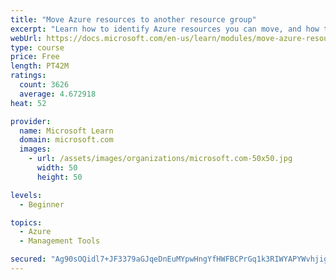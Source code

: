 ```yaml
---
title: "Move Azure resources to another resource group"
excerpt: "Learn how to identify Azure resources you can move, and how to move them to a new resource group."
webUrl: https://docs.microsoft.com/en-us/learn/modules/move-azure-resources-another-resource-group/
type: course
price: Free
length: PT42M
ratings:
  count: 3626
  average: 4.672918
heat: 52

provider:
  name: Microsoft Learn
  domain: microsoft.com
  images:
    - url: /assets/images/organizations/microsoft.com-50x50.jpg
      width: 50
      height: 50

levels:
  - Beginner

topics:
  - Azure
  - Management Tools

secured: "Ag90sOQidl7+JF3379aGJqeDnEuMYpwHngYfHWFBCPrGq1k3RIWYAPYWvhjigcer9IvINoKddGlMpdRe+rAx7NrpNpxfYvlJQd0qaHtYDdjtHJQKkVvFkN3uB9IoBrm3ne7Hw0RIE01JyJJXjpb0lb0YAa77si3xlMe1DDu04gq8Ol+MDAUzl18sEc2lgH15LaM/Mi8TNBc6BnSp1yUoaKgSFbY9r000yeNnizy7XyD+2WqaU8byvWGGLbQPEZ/TMET82FrWyCW4SVrn5K9bSM3FIwjLYasPaSbMLzn5D2PvE5HptTyTzpnaDRyNAaQ9vDpya3QpV+5gfZ6BpWAQ8db+4FGcw8IZCLn0NuiQ/8JoDm/DUmph8JBjNwY+jsUfylxXVHd9Lcl/Zg+gAKhS4P82s20JeYA9jJoJfvahpLs=;UDYHSf3JuUMOtv9OAeH4pg=="
---
```



